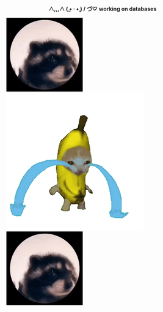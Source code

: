 <h3 align="center" style="font-size: 14px">
  ∧,,,∧  
( ̳• · • ̳)  
/    づ♡ working on databases
</h3>


![pedro GIF](https://github.com/arjunhm/arjunhm/blob/main/pedro.gif?raw=true)
![banana-crying-cat GIF](https://github.com/arjunhm/arjunhm/blob/main/banana-crying-cat.gif?raw=true)
![pedro GIF](https://github.com/arjunhm/arjunhm/blob/main/pedro.gif?raw=true)
